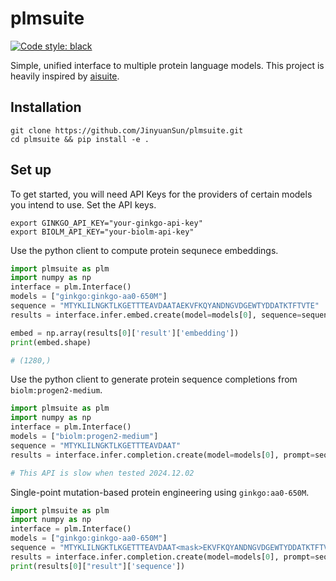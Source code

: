 # plmsuite

[![Code style: black](https://img.shields.io/badge/code%20style-black-000000.svg)](https://github.com/psf/black)

Simple, unified interface to multiple protein language models.
This project is heavily inspired by [aisuite](https://github.com/andrewyng/aisuite).

## Installation

```shell
git clone https://github.com/JinyuanSun/plmsuite.git
cd plmsuite && pip install -e .
```
## Set up

To get started, you will need API Keys for the providers of certain models you intend to use. 
Set the API keys.
```shell
export GINKGO_API_KEY="your-ginkgo-api-key"
export BIOLM_API_KEY="your-biolm-api-key"
```

Use the python client to compute protein sequnece embeddings.
```python
import plmsuite as plm
import numpy as np
interface = plm.Interface()
models = ["ginkgo:ginkgo-aa0-650M"]
sequence = "MTYKLILNGKTLKGETTTEAVDAATAEKVFKQYANDNGVDGEWTYDDATKTFTVTE"
results = interface.infer.embed.create(model=models[0], sequence=sequence)

embed = np.array(results[0]['result']['embedding'])
print(embed.shape)

# (1280,)
```

Use the python client to generate protein sequence completions from `biolm:progen2-medium`.
```python
import plmsuite as plm
import numpy as np
interface = plm.Interface()
models = ["biolm:progen2-medium"]
sequence = "MTYKLILNGKTLKGETTTEAVDAAT"
results = interface.infer.completion.create(model=models[0], prompt=sequence, num_samples=3, max_length=100)

# This API is slow when tested 2024.12.02
```

Single-point mutation-based protein engineering using `ginkgo:aa0-650M`.  

```python
import plmsuite as plm
import numpy as np
interface = plm.Interface()
models = ["ginkgo:ginkgo-aa0-650M"]
sequence = "MTYKLILNGKTLKGETTTEAVDAAT<mask>EKVFKQYANDNGVDGEWTYDDATKTFTVTE"
results = interface.infer.completion.create(model=models[0], prompt=sequence)
print(results[0]["result"]['sequence'])
```
